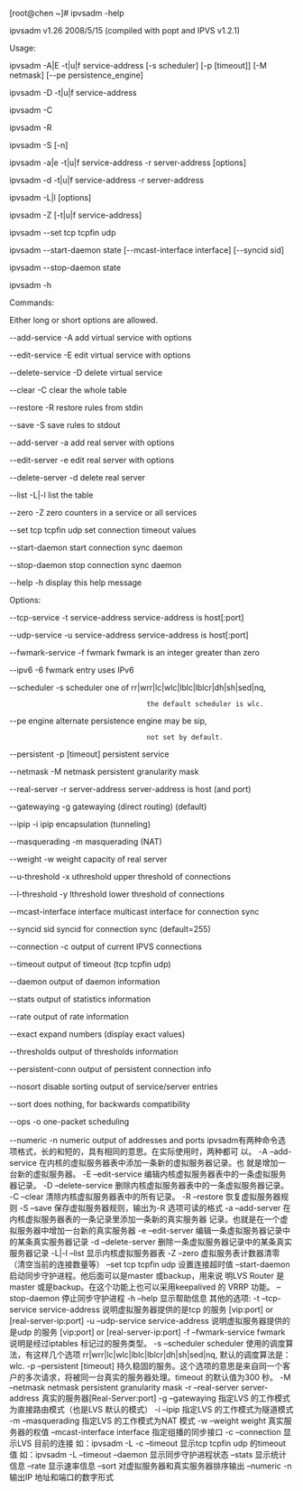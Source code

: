 

[root@chen ~]# ipvsadm -help

ipvsadm v1.26 2008/5/15 (compiled with popt and IPVS v1.2.1)

Usage:

  ipvsadm -A|E -t|u|f service-address [-s scheduler] [-p [timeout]] [-M netmask] [--pe persistence_engine]

  ipvsadm -D -t|u|f service-address

  ipvsadm -C

  ipvsadm -R

  ipvsadm -S [-n]

  ipvsadm -a|e -t|u|f service-address -r server-address [options]

  ipvsadm -d -t|u|f service-address -r server-address

  ipvsadm -L|l [options]

  ipvsadm -Z [-t|u|f service-address]

  ipvsadm --set tcp tcpfin udp

  ipvsadm --start-daemon state [--mcast-interface interface] [--syncid sid]

  ipvsadm --stop-daemon state

  ipvsadm -h


Commands:

Either long or short options are allowed.

  --add-service     -A        add virtual service with options

  --edit-service    -E        edit virtual service with options

  --delete-service  -D        delete virtual service

  --clear           -C        clear the whole table

  --restore         -R        restore rules from stdin

  --save            -S        save rules to stdout

  --add-server      -a        add real server with options

  --edit-server     -e        edit real server with options

  --delete-server   -d        delete real server

  --list            -L|-l     list the table

  --zero            -Z        zero counters in a service or all services

  --set tcp tcpfin udp        set connection timeout values

  --start-daemon              start connection sync daemon

  --stop-daemon               stop connection sync daemon

  --help            -h        display this help message


Options:

  --tcp-service  -t service-address   service-address is host[:port]

  --udp-service  -u service-address   service-address is host[:port]

  --fwmark-service  -f fwmark         fwmark is an integer greater than zero

  --ipv6         -6                   fwmark entry uses IPv6

  --scheduler    -s scheduler         one of rr|wrr|lc|wlc|lblc|lblcr|dh|sh|sed|nq,

                                      the default scheduler is wlc.

  --pe            engine              alternate persistence engine may be sip,

                                      not set by default.

  --persistent   -p [timeout]         persistent service

  --netmask      -M netmask           persistent granularity mask

  --real-server  -r server-address    server-address is host (and port)

  --gatewaying   -g                   gatewaying (direct routing) (default)

  --ipip         -i                   ipip encapsulation (tunneling)

  --masquerading -m                   masquerading (NAT)

  --weight       -w weight            capacity of real server

  --u-threshold  -x uthreshold        upper threshold of connections

  --l-threshold  -y lthreshold        lower threshold of connections

  --mcast-interface interface         multicast interface for connection sync

  --syncid sid                        syncid for connection sync (default=255)

  --connection   -c                   output of current IPVS connections

  --timeout                           output of timeout (tcp tcpfin udp)

  --daemon                            output of daemon information

  --stats                             output of statistics information

  --rate                              output of rate information

  --exact                             expand numbers (display exact values)

  --thresholds                        output of thresholds information

  --persistent-conn                   output of persistent connection info

  --nosort                            disable sorting output of service/server entries

  --sort                              does nothing, for backwards compatibility

  --ops          -o                   one-packet scheduling

  --numeric      -n                   numeric output of addresses and ports
ipvsadm有两种命令选项格式，长的和短的，具有相同的意思。在实际使用时，两种都可 以。
-A –add-service 在内核的虚拟服务器表中添加一条新的虚拟服务器记录。也 就是增加一台新的虚拟服务器。
-E –edit-service 编辑内核虚拟服务器表中的一条虚拟服务器记录。
-D –delete-service 删除内核虚拟服务器表中的一条虚拟服务器记录。
-C –clear 清除内核虚拟服务器表中的所有记录。
-R –restore 恢复虚拟服务器规则
-S –save 保存虚拟服务器规则，输出为-R 选项可读的格式
-a –add-server 在内核虚拟服务器表的一条记录里添加一条新的真实服务器 记录。也就是在一个虚拟服务器中增加一台新的真实服务器
-e –edit-server 编辑一条虚拟服务器记录中的某条真实服务器记录
-d –delete-server 删除一条虚拟服务器记录中的某条真实服务器记录
-L|-l –list 显示内核虚拟服务器表
-Z –zero 虚拟服务表计数器清零（清空当前的连接数量等）
–set tcp tcpfin udp 设置连接超时值
–start-daemon 启动同步守护进程。他后面可以是master 或backup，用来说 明LVS Router 是master 或是backup。在这个功能上也可以采用keepalived 的 VRRP 功能。
–stop-daemon 停止同步守护进程
-h –help 显示帮助信息
其他的选项:
-t –tcp-service service-address 说明虚拟服务器提供的是tcp 的服务
[vip:port] or [real-server-ip:port]
-u –udp-service service-address 说明虚拟服务器提供的是udp 的服务
[vip:port] or [real-server-ip:port]
-f –fwmark-service fwmark 说明是经过iptables 标记过的服务类型。
-s –scheduler scheduler 使用的调度算法，有这样几个选项 rr|wrr|lc|wlc|lblc|lblcr|dh|sh|sed|nq, 默认的调度算法是： wlc.
-p –persistent [timeout] 持久稳固的服务。这个选项的意思是来自同一个客 户的多次请求，将被同一台真实的服务器处理。timeout 的默认值为300 秒。
-M –netmask netmask persistent granularity mask
-r –real-server server-address 真实的服务器[Real-Server:port]
-g –gatewaying 指定LVS 的工作模式为直接路由模式（也是LVS 默认的模式）
-i –ipip 指定LVS 的工作模式为隧道模式
-m –masquerading 指定LVS 的工作模式为NAT 模式
-w –weight weight 真实服务器的权值
–mcast-interface interface 指定组播的同步接口
-c –connection 显示LVS 目前的连接 如：ipvsadm -L -c
–timeout 显示tcp tcpfin udp 的timeout 值 如：ipvsadm -L –timeout
–daemon 显示同步守护进程状态
–stats 显示统计信息
–rate 显示速率信息
–sort 对虚拟服务器和真实服务器排序输出
–numeric -n 输出IP 地址和端口的数字形式
